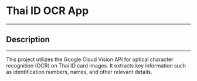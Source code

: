 # Thai ID OCR App
---
## Description
---
This project utilizes the Google Cloud Vision API for optical character recognition (OCR) on Thai ID card images. It extracts key information such as identification numbers, names, and other relevant details.
